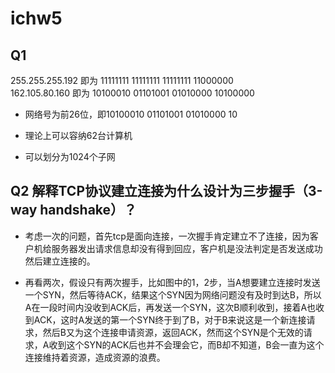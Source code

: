 # ichw5
## Q1
255.255.255.192 即为 11111111 11111111 11111111 11000000  
162.105.80.160 即为 10100010 01101001 01010000 10100000 

- 网络号为前26位，即10100010 01101001 01010000 10

- 理论上可以容纳62台计算机

- 可以划分为1024个子网

## Q2 解释TCP协议建立连接为什么设计为三步握手（3-way handshake）？
- 考虑一次的问题，首先tcp是面向连接，一次握手肯定建立不了连接，因为客户机给服务器发出请求信息却没有得到回应，客户机是没法判定是否发送成功然后建立连接的。

- 再看两次，假设只有两次握手，比如图中的1，2步，当A想要建立连接时发送一个SYN，然后等待ACK，结果这个SYN因为网络问题没有及时到达B，所以A在一段时间内没收到ACK后，再发送一个SYN，这次B顺利收到，接着A也收到ACK，这时A发送的第一个SYN终于到了B，对于B来说这是一个新连接请求，然后B又为这个连接申请资源，返回ACK，然而这个SYN是个无效的请求，A收到这个SYN的ACK后也并不会理会它，而B却不知道，B会一直为这个连接维持着资源，造成资源的浪费。
